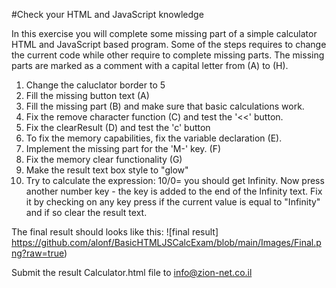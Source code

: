 #Check your HTML and JavaScript knowledge

In this exercise you will complete some missing part of a simple calculator HTML and JavaScript based program. Some of the steps requires to change the current code while other require to complete missing parts. The missing parts are marked as a comment with a capital letter from (A) to (H).

1. Change the caluclator border to 5
2. Fill the missing button text (A)
3. Fill the missing part (B) and make sure that basic calculations work.
4. Fix the remove character function (C) and test the '\<\<' button.
5. Fix the clearResult (D) and test the 'c' button
6. To fix the memory capabilities, fix the variable declaration (E).
7. Implement the missing part for the 'M-' key. (F)
8. Fix the memory clear functionality (G)
9. Make the result text box style to "glow"
10. Try to calculate the expression: 10/0= you should get Infinity. Now press another number key - the key is added to the end of the Infinity text. Fix it by checking on any key press if the current value is equal to "Infinity" and if so clear the result text.

The final result should looks like this:
![final result] https://github.com/alonf/BasicHTMLJSCalcExam/blob/main/Images/Final.png?raw=true)

Submit the result Calculator.html file to info@zion-net.co.il 
